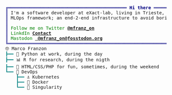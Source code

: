 <pre style="font-family:Menlo,'DejaVu Sans Mono',consolas,'Courier New',monospace"><span style="color: #000080; text-decoration-color: #000080">╔════════════════════════════════════════════ </span><span style="color: #000080; text-decoration-color: #000080; font-weight: bold">Hi there</span><span style="color: #000080; text-decoration-color: #000080"> ════════════════════════════════════════════╗</span>
<span style="color: #000080; text-decoration-color: #000080">║</span> I'm a software developer at eXact-lab, living in Trieste, Italy. I am currently working on a new <span style="color: #000080; text-decoration-color: #000080">║</span>
<span style="color: #000080; text-decoration-color: #000080">║</span> MLOps framework; an end-2-end infrastructure to avoid boring DevOps.                             <span style="color: #000080; text-decoration-color: #000080">║</span>
<span style="color: #000080; text-decoration-color: #000080">║</span>                                                                                                  <span style="color: #000080; text-decoration-color: #000080">║</span>
<span style="color: #000080; text-decoration-color: #000080">║</span> <span style="color: #008000; text-decoration-color: #008000">Follow me on Twitter </span><span style="color: #008000; text-decoration-color: #008000; font-weight: bold"><a href="https://twitter.com/mfranz_on">@mfranz_on</a></span>                                                                  <span style="color: #000080; text-decoration-color: #000080">║</span>
<span style="color: #000080; text-decoration-color: #000080">║</span> <span style="color: #008000; text-decoration-color: #008000">LinkdIn </span><span style="color: #008000; text-decoration-color: #008000; font-weight: bold"><a href="https://www.linkedin.com/in/marco-franzon/">Contact</a></span>                                                                                  <span style="color: #000080; text-decoration-color: #000080">║</span>
<span style="color: #000080; text-decoration-color: #000080">║</span> <span style="color: #008000; text-decoration-color: #008000">Mastodon </span><span style="color: #008000; text-decoration-color: #008000; font-weight: bold"><a href="https://fosstodon.org/@mfranz_on"> @mfranz_on@fosstodon.org</a></span>                                                               <span style="color: #000080; text-decoration-color: #000080">║</span>
<span style="color: #000080; text-decoration-color: #000080">╚══════════════════════════════════════════════════════════════════════════════════════════════════╝</span>
🤓 Marco Franzon                                                                                    
<span style="color: #008080; text-decoration-color: #008080">┣━━ </span>🐍 Python at work, during the day                                                               
<span style="color: #008080; text-decoration-color: #008080">┣━━ </span>📊 R for research, during the nigth                                                             
<span style="color: #008080; text-decoration-color: #008080">┣━━ </span>🌈 HTML/CSS/PHP for fun, sometimes, during the weekend                                          
<span style="color: #008080; text-decoration-color: #008080">┗━━ </span>🔧 DevOps                                                                                       
<span style="color: #008080; text-decoration-color: #008080">    ┣━━ </span>⚓ Kubernetes                                                                               
<span style="color: #008080; text-decoration-color: #008080">    ┣━━ </span>🐳 Docker                                                                                   
<span style="color: #008080; text-decoration-color: #008080">    ┗━━ </span>🔗 Singularity                                                                              
</pre>
